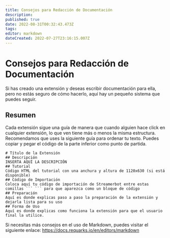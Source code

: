 ```yaml
---
title: Consejos para Redacción de Documentación
description: 
published: true
date: 2022-08-31T00:32:43.473Z
tags: 
editor: markdown
dateCreated: 2022-07-27T23:16:15.007Z
---
```


# Consejos para Redacción de Documentación
Si has creado una extensión y deseas escribir documentación para ella, pero no estás seguro de cómo hacerlo, aquí hay un pequeño sistema que puedes seguir.

## Resumen
Cada extensión sigue una guía de manera que cuando alguien hace click en cualquier extensión, lo que ven tiene más o menos la misma estructura. Recomendamos que uses la siguiente guía para ordenar tu texto. Puedes copiar y pegar el código de la parte inferior como punto de partida.
```
# Título de la Extensión
## Descripción
INSERTA AQUÍ LA DESCRIPCIÓN
## Tutorial
Código HTML del tutorial con una anchura y altura de 1120x630 (si está disponible)
## Código de Importación
Coloca aquí tu código de importación de Streamerbot entre estas comillas ``` ``` para que aparezca como un bloque de código
## Preparación
Aquí es donde explicas paso a paso la preparación de la extensión y dejarla lista para su uso
## Forma de Uso
Aquí es donde explicas como funciona la extensión para que el usuario final la utilice.
```
Si necesitas más consejos en el uso de Markdown, puedes visitar el siguiente enlace: https://docs.requarks.io/en/editors/markdown